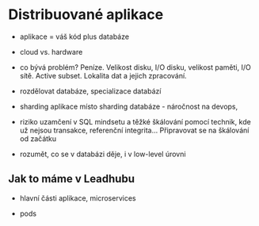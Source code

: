 Distribuované aplikace
======================

- aplikace = váš kód plus databáze

- cloud vs. hardware

- co bývá problém? Peníze. Velikost disku, I/O disku, velikost paměti, I/O sítě. Active subset. Lokalita dat a jejich zpracování.

- rozdělovat databáze, specializace databází

- sharding aplikace místo sharding databáze - náročnost na devops,

- riziko uzamčení v SQL mindsetu a těžké škálování pomocí technik, kde už nejsou transakce, referenční integrita... Připravovat se na škálování od začátku

- rozumět, co se v databázi děje, i v low-level úrovni


Jak to máme v Leadhubu
----------------------

- hlavní části aplikace, microservices

- pods
